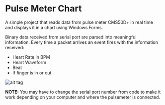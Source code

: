 # Pulse Meter Chart
A simple project that reads data from pulse meter CMS50D+ in real time and displays it in a chart using Windows Forms.

Binary data received from serial port are parsed into meaningful information. Every time a packet arrives an event fires with the information received:
 - Heart Rate in BPM
 - Heart Waveform
 - Beat
 - If finger is in or out

![alt tag](https://github.com/ceichin/PulseMeterChart/blob/master/screenshot.png)

**NOTE:** You may have to change the serial port number from code to make it work depending on your computer and where the pulsemeter is connected.



